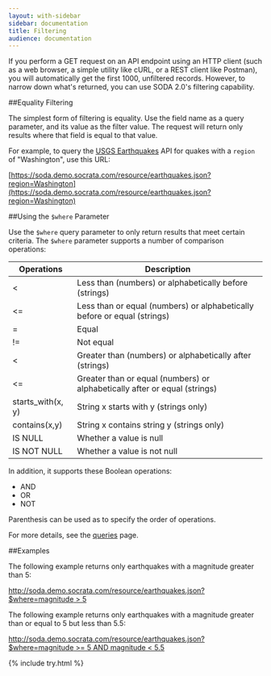 ```yaml
---
layout: with-sidebar
sidebar: documentation 
title: Filtering
audience: documentation
---
```


If you perform a GET request on an API endpoint using an HTTP client (such as a web browser, a simple utility like cURL, or a REST client like Postman), you will automatically get the first 1000, unfiltered records. However, to narrow down what's returned, you can use SODA 2.0's filtering capability.

##Equality Filtering

The simplest form of filtering is equality. Use the field name as a query parameter, and its value as the filter value. The request will return only results where that field is equal to that value.

For example, to query the [USGS Earthquakes](https://soda.demo.socrata.com/developers/docs/earthquakes) API for quakes with a `region` of "Washington", use this URL:

[https://soda.demo.socrata.com/resource/earthquakes.json?region=Washington](https://soda.demo.socrata.com/resource/earthquakes.json?region=Washington)

##Using the `$where` Parameter

Use the `$where` query parameter to only return results that meet certain criteria. The `$where` parameter supports a number of comparison operations:

|Operations|Description|
|---|---|
|&lt;|Less than (numbers) or alphabetically before (strings)|
|&lt;=|Less than or equal (numbers) or alphabetically before or equal (strings)|
|=|Equal|
|!=|Not equal|
|&lt;|Greater than (numbers) or alphabetically after (strings)|
|&lt;=|Greater than or equal (numbers) or alphabetically after or equal (strings)|
|starts_with(x, y)|String x starts with y (strings only)|
|contains(x,y)|String x contains string y (strings only)|
|IS NULL|Whether a value is null|
|IS NOT NULL|Whether a value is not null|

In addition, it supports these Boolean operations:
* AND
* OR
* NOT
 
Parenthesis can be used as to specify the order of operations.

For more details, see the [queries](/docs/queries.html) page.

##Examples

The following example returns only earthquakes with a magnitude greater than 5:

[http://soda.demo.socrata.com/resource/earthquakes.json?$where=magnitude &gt; 5](http://soda.demo.socrata.com/resource/earthquakes.json?$where=magnitude%3E5)

The following example returns only earthquakes with a magnitude greater than or equal to 5 but less than 5.5:

[http://soda.demo.socrata.com/resource/earthquakes.json?$where=magnitude &gt;= 5 AND magnitude &lt; 5.5](http://soda.demo.socrata.com/resource/earthquakes.json?$where=magnitude%3E5+AND+magnitude%3C5.5)

{% include try.html %}
